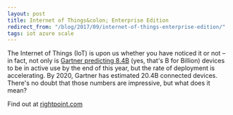 ```yaml
---
layout: post
title: Internet of Things&colon; Enterprise Edition
redirect_from: "/blog/2017/09/internet-of-things-enterprise-edition/"
tags: iot azure scale
---
```


The Internet of Things (IoT) is upon us whether you have noticed it or not – in fact, not only is [Gartner predicting 8.4B](http://www.gartner.com/newsroom/id/3598917) (yes, that's B for Billion) devices to be in active use by the end of this year, but the rate of deployment is accelerating. By 2020, Gartner has estimated 20.4B connected devices. There's no doubt that those numbers are impressive, but what does it mean?

Find out at [rightpoint.com](https://www.rightpoint.com/thought/2017/09/05/tech-tuesday-internet-of-things-enterprise-edition)